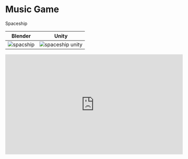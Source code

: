 # Music Game

Spaceship

Blender            |  Unity
:-------------------------:|:-------------------------:
![spacship](https://user-images.githubusercontent.com/65002959/212741716-a2da58d6-fe0e-488c-adb7-3b8a9387d891.PNG)  |  ![spaceship unity](https://user-images.githubusercontent.com/65002959/212741725-ecd3b70b-db8b-4db5-893d-cf55f268e3c0.PNG)

<iframe width="560" height="315" src="https://www.youtube.com/embed/r41_p_GwjUk" title="YouTube video player" frameborder="0" allow="accelerometer; autoplay; clipboard-write; encrypted-media; gyroscope; picture-in-picture; web-share" allowfullscreen></iframe>
